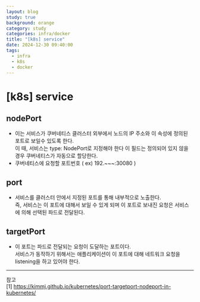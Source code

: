 ```yaml
---
layout: blog
study: true
background: orange
category: study
categories: infra/docker
title: "[k8s] service"
date: 2024-12-30 09:40:00
tags:
  - infra
  - k8s
  - docker
---
```


# [k8s] service

## nodePort

- 이는 서비스가 쿠버네티스 클러스터 외부에서 노드의 IP 주소와 이 속성에 정의된 포트로 보일수 있도록 한다.   
이 때, 서비스는 type: NodePort로 지정해야 한다 이 필드는 정의되어 있지 않을 경우 쿠버네티스가 자동으로 할당한다.
- 쿠버네티스에 요청할 포트번호 ( ex) 192.~~~:30080 )

## port

- 서비스를 클러스터 안에서 지정된 포트를 통해 내부적으로 노출한다.  
즉, 서비스는 이 포트에 대해서 보일 수 있게 되며 이 포트로 보내진 요청은 서비스에 의해 선택된 파드로 전달된다.

## targetPort

- 이 포트는 파드로 전달되는 요청이 도달하는 포트이다.  
서비스가 동작하기 위해서는 애플리케이션이 이 포트에 대해 네트워크 요청을 listening을 하고 있어야 한다.

---  
참고  
[1] https://kimmj.github.io/kubernetes/port-targetport-nodeport-in-kubernetes/